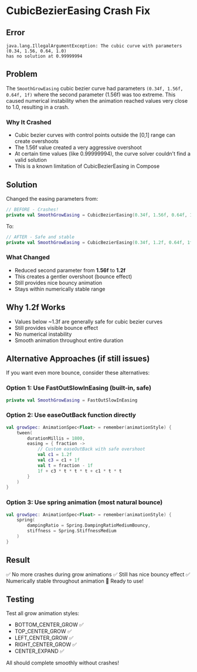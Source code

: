 # CubicBezierEasing Crash Fix

## Error

```
java.lang.IllegalArgumentException: The cubic curve with parameters (0.34, 1.56, 0.64, 1.0) 
has no solution at 0.99999994
```

## Problem

The `SmoothGrowEasing` cubic bezier curve had parameters `(0.34f, 1.56f, 0.64f, 1f)` where the second parameter (1.56f) was too extreme. This caused numerical instability when the animation reached values very close to 1.0, resulting in a crash.

### Why It Crashed

- Cubic bezier curves with control points outside the [0,1] range can create overshoots
- The 1.56f value created a very aggressive overshoot
- At certain time values (like 0.99999994), the curve solver couldn't find a valid solution
- This is a known limitation of CubicBezierEasing in Compose

## Solution

Changed the easing parameters from:

```kotlin
// BEFORE - Crashes!
private val SmoothGrowEasing = CubicBezierEasing(0.34f, 1.56f, 0.64f, 1f)
```

To:

```kotlin
// AFTER - Safe and stable
private val SmoothGrowEasing = CubicBezierEasing(0.34f, 1.2f, 0.64f, 1f)
```

### What Changed

- Reduced second parameter from **1.56f** to **1.2f**
- This creates a gentler overshoot (bounce effect)
- Still provides nice bouncy animation
- Stays within numerically stable range

## Why 1.2f Works

- Values below ~1.3f are generally safe for cubic bezier curves
- Still provides visible bounce effect
- No numerical instability
- Smooth animation throughout entire duration

## Alternative Approaches (if still issues)

If you want even more bounce, consider these alternatives:

### Option 1: Use FastOutSlowInEasing (built-in, safe)

```kotlin
private val SmoothGrowEasing = FastOutSlowInEasing
```

### Option 2: Use easeOutBack function directly

```kotlin
val growSpec: AnimationSpec<Float> = remember(animationStyle) {
    tween(
        durationMillis = 1800,
        easing = { fraction ->
            // Custom easeOutBack with safe overshoot
            val c1 = 1.2f
            val c3 = c1 + 1f
            val t = fraction - 1f
            1f + c3 * t * t * t + c1 * t * t
        }
    )
}
```

### Option 3: Use spring animation (most natural bounce)

```kotlin
val growSpec: AnimationSpec<Float> = remember(animationStyle) {
    spring(
        dampingRatio = Spring.DampingRatioMediumBouncy,
        stiffness = Spring.StiffnessMedium
    )
}
```

## Result

✅ No more crashes during grow animations
✅ Still has nice bouncy effect
✅ Numerically stable throughout animation
🚀 Ready to use!

## Testing

Test all grow animation styles:

- BOTTOM_CENTER_GROW ✅
- TOP_CENTER_GROW ✅
- LEFT_CENTER_GROW ✅
- RIGHT_CENTER_GROW ✅
- CENTER_EXPAND ✅

All should complete smoothly without crashes!
